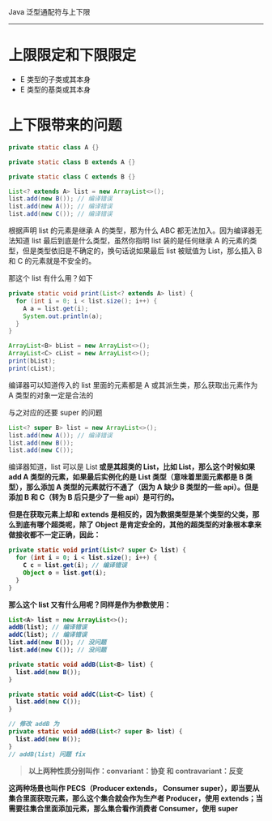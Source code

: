 Java 泛型通配符与上下限

---



# 上限限定和下限限定

- <? extend E> E 类型的子类或其本身

- <? super E> E 类型的基类或其本身



# 上下限带来的问题

```java
private static class A {}

private static class B extends A {}

private static class C extends B {}
```

```java
List<? extends A> list = new ArrayList<>();
list.add(new B()); // 编译错误
list.add(new A()); // 编译错误
list.add(new C()); // 编译错误
```

根据声明 list 的元素是继承 A 的类型，那为什么 ABC 都无法加入。因为编译器无法知道 list 最后到底是什么类型，虽然你指明 list 装的是任何继承 A 的元素的类型，但是类型依旧是不确定的，换句话说如果最后 list 被赋值为 List<A>，那么插入 B 和 C 的元素就是不安全的。

那这个 list 有什么用？如下

```java
private static void print(List<? extends A> list) {
  for (int i = 0; i < list.size(); i++) {
    A a = list.get(i);
    System.out.println(a);
  }
}

ArrayList<B> bList = new ArrayList<>();
ArrayList<C> cList = new ArrayList<>();
print(bList);
print(cList);
```

编译器可以知道传入的 list 里面的元素都是 A 或其派生类，那么获取出元素作为 A 类型的对象一定是合法的



与之对应的还要 super 的问题

```java
List<? super B> list = new ArrayList<>();
list.add(new A()); // 编译错误
list.add(new B());
list.add(new C());
```

编译器知道，list 可以是 List<B> 或是其超类的 List，比如 List<A>，那么这个时候如果add A 类型的元素，如果最后实例化的是 List<B> 类型（意味着里面元素都是 B 类型），那么添加 A 类型的元素就行不通了（因为 A 缺少 B 类型的一些 api）。但是添加 B 和 C（转为 B 后只是少了一些 api）是可行的。

但是在获取元素上却和 extends 是相反的，因为数据类型是某个类型的父类，那么到底有哪个超类呢，除了 Object 是肯定安全的，其他的超类型的对象根本拿来做接收都不一定正确，因此：

```java
private static void print(List<? super C> list) {
  for (int i = 0; i < list.size(); i++) {
    C c = list.get(i); // 编译错误
    Object o = list.get(i);
  }
}
```

那么这个 list 又有什么用呢？同样是作为参数使用：

```java
List<A> list = new ArrayList<>();
addB(list); // 编译错误
addC(list); // 编译错误
list.add(new B()); // 没问题
list.add(new C()); // 没问题

private static void addB(List<B> list) {
  list.add(new B());
}

private static void addC(List<C> list) {
  list.add(new C());
}

// 修改 addB 为
private static void addB(List<? super B> list) {
  list.add(new B());
}
// addB(list) 问题 fix
```

> 以上两种性质分别叫作：convariant：协变 和 contravariant：反变

这两种场景也叫作 **PECS**（Producer extends， Consumer super），即当要从集合里面获取元素，那么这个集合就会作为生产者 Producer，使用 extends；当需要往集合里面添加元素，那么集合看作消费者 Consumer，使用 super